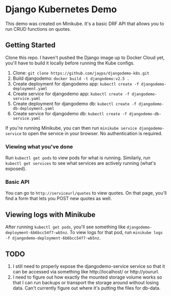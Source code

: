 # Django Kubernetes Demo

This demo was created on Minikube.  It's a basic DRF API that allows you to run CRUD functions on quotes.  

## Getting Started
Clone this repo.  I haven't pushed the Django image up to Docker Cloud yet, you'll have to build it locally before running the Kube configs.  

1) Clone: `git clone https://github.com/jayps/djangodemo-k8s.git`  
2) Build djangodemo: `docker build -t djangodemo:v2.5 .`  
3) Create deployment for djangodemo app: `kubectl create -f djangodemo-deployment.yaml`  
4) Create service for djangodemo app: `kubectl create -f djangodemo-service.yaml`  
5) Create deployment for djangodemo db: `kubectl create -f djangodemo-db-deployment.yaml`  
6) Create service for djangodemo db: `kubectl create -f djangodemo-db-service.yaml`  

If you're running Minikube, you can then run `minikube service djangodemo-service` to open the service in your browser.  No authentication is required.  

### Viewing what you've done
Run `kubectl get pods` to view pods for what is running.  Similarly, run `kubectl get services` to see what services are actively running (what's exposed).  

### Basic API
You can go to `http://serviceurl/quotes` to view quotes.  On that page, you'll find a form that lets you POST new quotes as well. 

## Viewing logs with Minikube
After running `kubectl get pods`, you'll see something like `djangodemo-deployment-6b6bcc54f7-wb5nz`.  To view logs for that pod, run `minikube logs -f djangodemo-deployment-6b6bcc54f7-wb5nz`.  

## TODO
1) I still need to properly expose the djangodemo-service service so that it can be accessed via something like http://localhost/ or http://yoururl.  
2) I need to figure out how exactly the mounted storage volume works so that I can run backups or transport the storage around without losing data.  Can't currently figure out where it's putting the files for db-data.